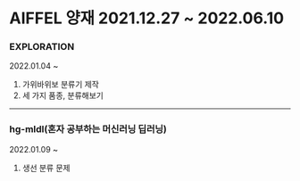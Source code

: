 # AIFFEL 양재 2021.12.27 ~ 2022.06.10

### EXPLORATION
2022.01.04 ~
1. 가위바위보 분류기 제작   
2. 세 가지 품종, 분류해보기

---

### hg-mldl(혼자 공부하는 머신러닝 딥러닝)

2022.01.09 ~
1. 생선 분류 문제
